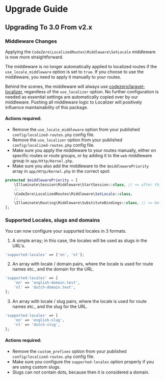 # Upgrade Guide

## Upgrading To 3.0 From v2.x

### Middleware Changes

Applying the `CodeZero\LocalizedRoutes\Middleware\SetLocale` middleware is now more straightforward.

The middleware is no longer automatically applied to localized routes if the `use_locale_middleware` option is set to `true`.
If you choose to use the middleware, you need to apply it manually to your routes.

Behind the scenes, the middleware will always use [codezero/laravel-localizer](https://github.com/codezero-be/laravel-localizer), regardless of the `use_localizer` option.
No further configuration is needed as essential settings are automatically copied over by our middleware.
Pushing all middleware logic to Localizer will positively influence maintainability of this package.

#### Actions required:

- Remove the `use_locale_middleware` option from your published `config/localized-routes.php` config file.
- Remove the `use_localizer` option from your published `config/localized-routes.php` config file.
- Make sure you apply the middleware to your routes manually, either on specific routes or route groups, or by adding it to the `web` middleware group in `app/Http/Kernel.php`.
- Make sure you also add the middleware to the `$middlewarePriority` array in `app/Http/Kernel.php` in the correct spot:

```php
protected $middlewarePriority = [
    \Illuminate\Session\Middleware\StartSession::class, // <= after this
    //...
    \CodeZero\LocalizedRoutes\Middleware\SetLocale::class,
    //...
    \Illuminate\Routing\Middleware\SubstituteBindings::class, // <= before this
];
```
### Supported Locales, slugs and domains

You can now configure your supported locales in 3 formats.

1. A simple array; in this case, the locales will be used as slugs in the URL's.

```php
'supported-locales' => ['en', 'nl'];
```

2. An array with locale / domain pairs, where the locale is used for route names etc., and the domain for the URL.

```php
'supported-locales' => [
    'en' => 'english-domain.test',
    'nl' => 'dutch-domain.test',
];
```

3. An array with locale / slug pairs, where the locale is used for route names etc., and the slug for the URL.

```php
'supported-locales' => [
    'en' => 'english-slug',
    'nl' => 'dutch-slug',
];
```

#### Actions required:

- Remove the `custom_prefixes` option from your published `config/localized-routes.php` config file.
- Make sure you configure the `supported-locales` option properly if you are using custom slugs.
- Slugs can not contain dots, because then it is considered a domain.
